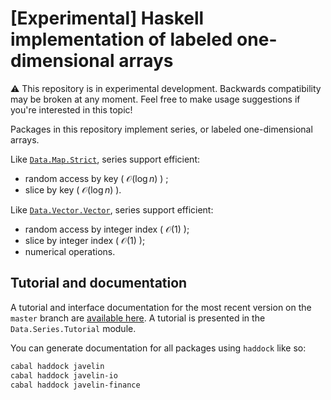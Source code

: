 # [Experimental] Haskell implementation of labeled one-dimensional arrays

:warning: This repository is in experimental development. Backwards compatibility may be broken at any moment. Feel free to make usage suggestions if you're interested in this topic!

Packages in this repository implement series, or labeled one-dimensional arrays.

Like [`Data.Map.Strict`](https://hackage.haskell.org/package/containers/docs/Data-Map-Strict.html), series support efficient:

* random access by key ( $\mathcal{O}\left( \log n \right)$ ) ;
* slice by key ( $\mathcal{O}\left( \log n \right)$ ).

Like [`Data.Vector.Vector`](https://hackage.haskell.org/package/vector/docs/Data-Vector.html), series support efficient:

* random access by integer index ( $\mathcal{O}\left( 1 \right)$ );
* slice by integer index ( $\mathcal{O}\left( 1 \right)$ );
* numerical operations.

## Tutorial and documentation

A tutorial and interface documentation for the most recent version on the `master` branch are [available here](https://laurentrdc.github.io/javelin/). 
A tutorial is presented in the `Data.Series.Tutorial` module.

You can generate documentation for all packages using `haddock` like so:

```bash
cabal haddock javelin
cabal haddock javelin-io
cabal haddock javelin-finance
```
